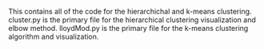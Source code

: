 This contains all of the code for the hierarchichal and k-means clustering. 
cluster.py is the primary file for the hierarchical clustering visualization and elbow method. 
lloydMod.py is the primary file for the k-means clustering algorithm and visualization.
